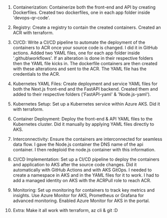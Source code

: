 1. Containerization: Containerize both the front-end and API by creating Dockerfiles.
    Created two dockerfiles, one in each app folder inside 'devops-qr-code'.

2. Registry: Create a registry to contain the created containers.
    Created an ACR with terraform.

2. CI/CD: Write a CI/CD pipeline to automate the deployment of the containers to ACR once your source code is changed.
    I did it in GitHub actions.
    Added two YAML files, one for each app folder inside '.github\workflows'.
    If an alteration is done in their respective folders then the YAML file kicks in.
    The dockerfile containers are then created with these alterations and sent to the ACR.
    The YAML file has the credentials to the ACR.

3. Kubernetes YAML Files: Create deployment and service YAML files for both the Next.js front-end and the FastAPI backend.
    Created them and added to their respective folders ('FastAPI-yaml' & 'Node.js-yaml').
 
4. Kubernetes Setup: Set up a Kubernetes service within Azure AKS.
    Did it with terraform.
    
5. Container Deployment: Deploy the front-end & API YAML files to the Kubernetes cluster.
    Did it manually by applying YAML files directly to AKS.

6. Interconnectivity: Ensure the containers are interconnected for seamless data flow.
    I gave the Node.js container the DNS name of the api container.
    I then redeploid the node.js container with this information.

7. CI/CD Implementation: Set up a CI/CD pipeline to deploy the containers and application to AKS after the source code changes.
    Did it automatically with GitHub Actions and with AKS GitOps.
    I needed to create a namespace in AKS and in the YAML files for it to work.
    I had to add a managed identity on AKS with the ACRPull role to reach ACR.

8. Monitoring: Set up monitoring for containers to track key metrics and insights.
    Use Azure Monitor for AKS, Prometheus or Grafana for advanced monitoring.
    Enabled Azure Monitor for AKS in the portal.

9. Extra: Make it all work with terraform, az cli & git :D